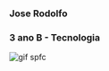 ### **Jose Rodolfo**
### 3 ano B - Tecnologia
![gif spfc](https://github.com/joserrrrrrr/joserrrrrrr/assets/170112850/da475671-0441-468b-8613-ec2bec3ce452)


<!--
**joserrrrrrr/joserrrrrrr** is a ✨ _special_ ✨ repository because its `README.md` (this file) appears on your GitHub profile.

Here are some ideas to get you started:

- 🔭 I’m currently working on ...
- 🌱 I’m currently learning ...
- 👯 I’m looking to collaborate on ...
- 🤔 I’m looking for help with ...
- 💬 Ask me about ...
- 📫 How to reach me: ...
- 😄 Pronouns: ...
- ⚡ Fun fact: ...
-->
